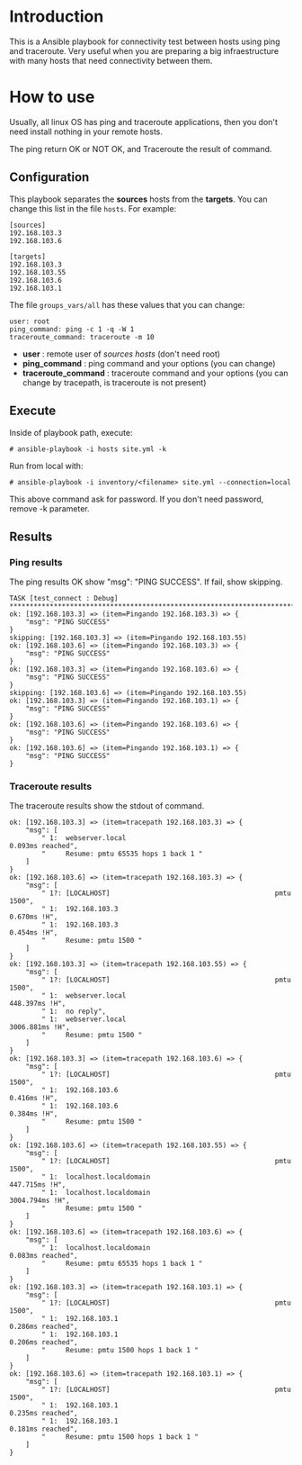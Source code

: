 # Introduction

This is a Ansible playbook for connectivity test between hosts using ping and traceroute. Very useful when you are preparing a big infraestructure with many hosts that need connectivity between them.

# How to use

Usually, all linux OS has ping and traceroute applications, then you don't need install nothing in your remote hosts.

The ping return OK or NOT OK, and Traceroute the result of command.

## Configuration

This playbook separates the **sources** hosts from the **targets**. You can change this list in the file `hosts`. For example:
```
[sources]
192.168.103.3
192.168.103.6

[targets]
192.168.103.3
192.168.103.55
192.168.103.6
192.168.103.1
```

The file `groups_vars/all` has these values that you can change:
```
user: root
ping_command: ping -c 1 -q -W 1 
traceroute_command: traceroute -m 10
```

- **user** : remote user of *sources hosts* (don't need root)
- **ping_command** : ping command and your options (you can change)
- **traceroute_command** : traceroute command and your options (you can change by tracepath, is traceroute is not present)


## Execute

Inside of playbook path, execute: 

```
# ansible-playbook -i hosts site.yml -k
```

Run from local with:
```
# ansible-playbook -i inventory/<filename> site.yml --connection=local 
```

This above command ask for password. If you don't need password, remove -k parameter.


## Results

### Ping results

The ping results OK show "msg": "PING SUCCESS". If fail, show skipping.

```
TASK [test_connect : Debug] ********************************************************************************************************************
ok: [192.168.103.3] => (item=Pingando 192.168.103.3) => {
    "msg": "PING SUCCESS"
}
skipping: [192.168.103.3] => (item=Pingando 192.168.103.55) 
ok: [192.168.103.6] => (item=Pingando 192.168.103.3) => {
    "msg": "PING SUCCESS"
}
ok: [192.168.103.3] => (item=Pingando 192.168.103.6) => {
    "msg": "PING SUCCESS"
}
skipping: [192.168.103.6] => (item=Pingando 192.168.103.55) 
ok: [192.168.103.3] => (item=Pingando 192.168.103.1) => {
    "msg": "PING SUCCESS"
}
ok: [192.168.103.6] => (item=Pingando 192.168.103.6) => {
    "msg": "PING SUCCESS"
}
ok: [192.168.103.6] => (item=Pingando 192.168.103.1) => {
    "msg": "PING SUCCESS"
}
```

### Traceroute results

The traceroute results show the stdout of command.

```
ok: [192.168.103.3] => (item=tracepath 192.168.103.3) => {
    "msg": [
        " 1:  webserver.local                                       0.093ms reached", 
        "     Resume: pmtu 65535 hops 1 back 1 "
    ]
}
ok: [192.168.103.6] => (item=tracepath 192.168.103.3) => {
    "msg": [
        " 1?: [LOCALHOST]                                         pmtu 1500", 
        " 1:  192.168.103.3                                         0.670ms !H", 
        " 1:  192.168.103.3                                         0.454ms !H", 
        "     Resume: pmtu 1500 "
    ]
}
ok: [192.168.103.3] => (item=tracepath 192.168.103.55) => {
    "msg": [
        " 1?: [LOCALHOST]                                         pmtu 1500", 
        " 1:  webserver.local                                     448.397ms !H", 
        " 1:  no reply", 
        " 1:  webserver.local                                     3006.881ms !H", 
        "     Resume: pmtu 1500 "
    ]
}
ok: [192.168.103.3] => (item=tracepath 192.168.103.6) => {
    "msg": [
        " 1?: [LOCALHOST]                                         pmtu 1500", 
        " 1:  192.168.103.6                                         0.416ms !H", 
        " 1:  192.168.103.6                                         0.384ms !H", 
        "     Resume: pmtu 1500 "
    ]
}
ok: [192.168.103.6] => (item=tracepath 192.168.103.55) => {
    "msg": [
        " 1?: [LOCALHOST]                                         pmtu 1500", 
        " 1:  localhost.localdomain                               447.715ms !H", 
        " 1:  localhost.localdomain                               3004.794ms !H", 
        "     Resume: pmtu 1500 "
    ]
}
ok: [192.168.103.6] => (item=tracepath 192.168.103.6) => {
    "msg": [
        " 1:  localhost.localdomain                                 0.083ms reached", 
        "     Resume: pmtu 65535 hops 1 back 1 "
    ]
}
ok: [192.168.103.3] => (item=tracepath 192.168.103.1) => {
    "msg": [
        " 1?: [LOCALHOST]                                         pmtu 1500", 
        " 1:  192.168.103.1                                         0.286ms reached", 
        " 1:  192.168.103.1                                         0.206ms reached", 
        "     Resume: pmtu 1500 hops 1 back 1 "
    ]
}
ok: [192.168.103.6] => (item=tracepath 192.168.103.1) => {
    "msg": [
        " 1?: [LOCALHOST]                                         pmtu 1500", 
        " 1:  192.168.103.1                                         0.235ms reached", 
        " 1:  192.168.103.1                                         0.181ms reached", 
        "     Resume: pmtu 1500 hops 1 back 1 "
    ]
}
```